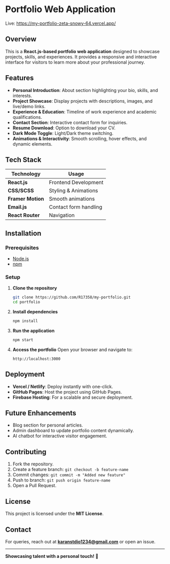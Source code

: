 # Portfolio Web Application

Live: https://my-portfolio-zeta-snowy-64.vercel.app/


## Overview
This is a **React.js-based portfolio web application** designed to showcase projects, skills, and experiences. It provides a responsive and interactive interface for visitors to learn more about your professional journey.

## Features
- **Personal Introduction**: About section highlighting your bio, skills, and interests.
- **Project Showcase**: Display projects with descriptions, images, and live/demo links.
- **Experience & Education**: Timeline of work experience and academic qualifications.
- **Contact Section**: Interactive contact form for inquiries.
- **Resume Download**: Option to download your CV.
- **Dark Mode Toggle**: Light/Dark theme switching.
- **Animations & Interactivity**: Smooth scrolling, hover effects, and dynamic elements.

## Tech Stack
| Technology  | Usage               |
|------------|----------------------|
| **React.js** | Frontend Development |
| **CSS/SCSS** | Styling & Animations |
| **Framer Motion** | Smooth animations |
| **Email.js** | Contact form handling |
| **React Router** | Navigation |

## Installation

### Prerequisites
- [Node.js](https://nodejs.org/)
- [npm](https://www.npmjs.com/)

### Setup
1. **Clone the repository**
   ```sh
   git clone https://github.com/R17358/my-portfolio.git
   cd portfolio
   ```

2. **Install dependencies**
   ```sh
   npm install
   ```

3. **Run the application**
   ```sh
   npm start
   ```

4. **Access the portfolio**
   Open your browser and navigate to:
   ```
   http://localhost:3000
   ```

## Deployment
- **Vercel / Netlify**: Deploy instantly with one-click.
- **GitHub Pages**: Host the project using GitHub Pages.
- **Firebase Hosting**: For a scalable and secure deployment.

## Future Enhancements
- Blog section for personal articles.
- Admin dashboard to update portfolio content dynamically.
- AI chatbot for interactive visitor engagement.

## Contributing
1. Fork the repository.
2. Create a feature branch: `git checkout -b feature-name`
3. Commit changes: `git commit -m "Added new feature"`
4. Push to branch: `git push origin feature-name`
5. Open a Pull Request.

## License
This project is licensed under the **MIT License**.

## Contact
For queries, reach out at **karanstdio1234@gmail.com** or open an issue.

---

**Showcasing talent with a personal touch!** 🚀

